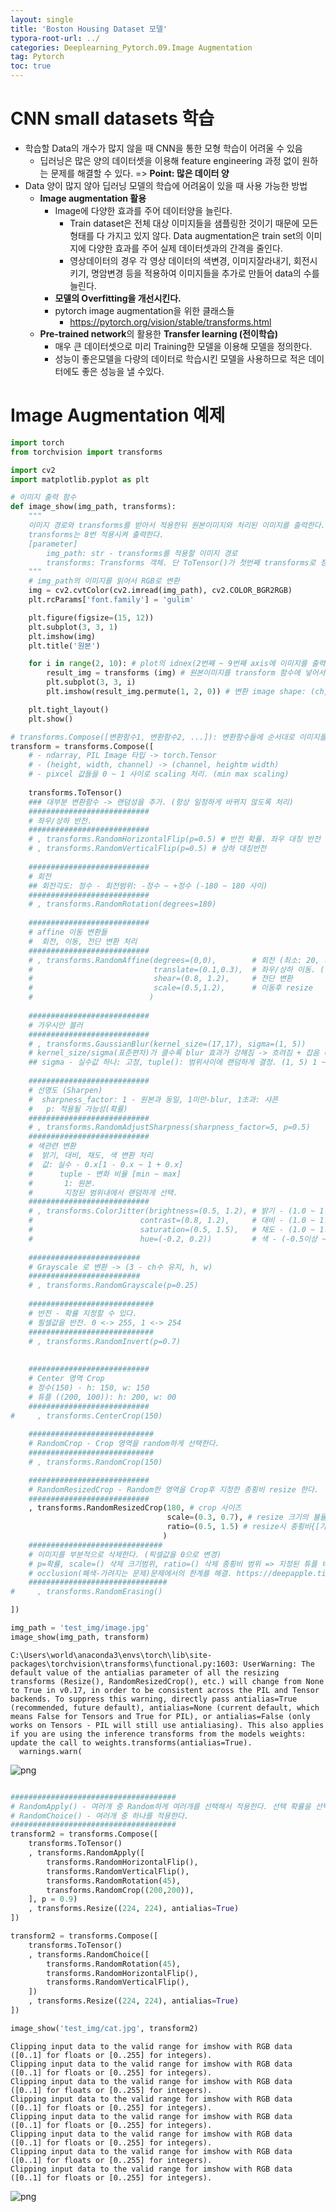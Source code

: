 ```yaml
---
layout: single
title: 'Boston Housing Dataset 모델'
typora-root-url: ../
categories: Deeplearning_Pytorch.09.Image Augmentation
tag: Pytorch
toc: true
---
```


# CNN   small datasets 학습


- 학습할 Data의 개수가 많지 않을 때 CNN을 통한 모형 학습이 어려울 수 있음
  - 딥러닝은 많은 양의 데이터셋을 이용해 feature engineering 과정 없이 원하는 문제를 해결할 수 있다. => **Point: 많은 데이터 양**
- Data 양이 많지 않아 딥러닝 모델의 학습에 어려움이 있을 때 사용 가능한 방법
    - **Image augmentation 활용**
        - Image에 다양한 효과를 주어 데이터양을 늘린다.
            - Train dataset은 전체 대상 이미지들을 샘플링한 것이기 때문에 모든 형태를 다 가지고 있지 않다. Data augmentation은 train set의 이미지에 다양한 효과를 주어 실제 데이터셋과의 간격을 줄인다.
            - 영상데이터의 경우 각 영상 데이터의 색변경, 이미지잘라내기, 회전시키기, 명암변경 등을 적용하여 이미지들을 추가로 만들어 data의 수를 늘린다.
        - **모델의 Overfitting을 개선시킨다.**
        - pytorch image augmentation을 위한 클래스들
            - https://pytorch.org/vision/stable/transforms.html
    - **Pre-trained network**의 활용한 **Transfer learning (전이학습)**
        - 매우 큰 데이터셋으로 미리 Training한 모델을 이용해 모델을 정의한다.
        - 성능이 좋은모델을 다량의 데이터로 학습시킨 모델을 사용하므로 적은 데이터에도 좋은 성능을 낼 수있다.

# Image Augmentation 예제


```python
import torch
from torchvision import transforms

import cv2
import matplotlib.pyplot as plt
```


```python
# 이미지 출력 함수
def image_show(img_path, transforms):
    """
    이미지 경로와 transforms를 받아서 적용한뒤 원본이미지와 처리된 이미지를 출력한다.
    transforms는 8번 적용시켜 출력한다.
    [parameter]
        img_path: str - transforms를 적용할 이미지 경로
        transforms: Transforms 객체. 단 ToTensor()가 첫번째 transforms로 정의되 있어야 한다.
    """
    # img_path의 이미지를 읽어서 RGB로 변환
    img = cv2.cvtColor(cv2.imread(img_path), cv2.COLOR_BGR2RGB)
    plt.rcParams['font.family'] = 'gulim'

    plt.figure(figsize=(15, 12))
    plt.subplot(3, 3, 1)
    plt.imshow(img)
    plt.title('원본')

    for i in range(2, 10): # plot의 idnex(2번째 ~ 9번째 axis에 이미지를 출력)
        result_img = transforms (img) # 원본이미지를 transform 함수에 넣어서 변경된 결과를 받는다.
        plt.subplot(3, 3, i)    
        plt.imshow(result_img.permute(1, 2, 0)) # 변환 image shape: (ch, h, w) -> matplotlib shape: (h, w, ch)

    plt.tight_layout()
    plt.show()
```


```python
# transforms.Compose([변환함수1, 변환함수2, ...]): 변환함수들에 순서대로 이미지를 넣어서 변환. => 변환 파이프라인을 구성
transform = transforms.Compose([
    # - ndarray, PIL Image 타입 -> torch.Tensor
    # - (height, width, channel) -> (channel, heightm width)
    # - pixcel 값들을 0 ~ 1 사이로 scaling 처리. (min max scaling)
    
    transforms.ToTensor()
    ### 대부분 변환함수 -> 랜덤성을 추가. (항상 일정하게 바뀌지 않도록 처리)
    ###########################
    # 좌우/상하 반전. 
    ###########################
    # , transforms.RandomHorizontalFlip(p=0.5) # 반전 확률. 좌우 대칭 반전
    # , transforms.RandomVerticalFlip(p=0.5) # 상하 대칭반전
    
    ###########################
    # 회전
    ## 회전각도: 정수 - 회전범위: -정수 ~ +정수 (-180 ~ 180 사이)
    ###########################
    # , transforms.RandomRotation(degrees=180) 
    
    ###########################
    # affine 이동 변환들
    #  회전, 이동, 전단 변환 처리
    ###########################
    # , transforms.RandomAffine(degrees=(0,0),        # 회전 (최소: 20, 최대: 20) - 필수
    #                           translate=(0.1,0.3),  # 좌우/상하 이동. (실수: 비율)
    #                           shear=(0.8, 1.2),     # 전단 변환 
    #                           scale=(0.5,1.2),      # 이동후 resize
    #                          )
    
    ###########################
    # 가우시안 블러
    ###########################
    # , transforms.GaussianBlur(kernel_size=(17,17), sigma=(1, 5))
    # kernel_size/sigma(표준편차)가 클수록 blur 효과가 강해짐 -> 흐려짐 + 잡음 더 많이 제거
    ## sigma - 실수값 하나: 고정, tuple(): 범위사이에 랜덤하게 결정. (1, 5) 1 ~ 5
    
    ########################### 
    # 선명도 (Sharpen)
    #  sharpness_factor: 1 - 원본과 동일, 1미만-blur, 1초과: 샤픈
    #   p: 적용될 가능성(확률)
    ###########################
    # , transforms.RandomAdjustSharpness(sharpness_factor=5, p=0.5) 
    ###########################
    # 색관련 변환
    #  밝기, 대비, 채도, 색 변환 처리
    #  값: 실수 - 0.x[1 - 0.x ~ 1 + 0.x]
    #      tuple - 변화 비율 [min ~ max]
    #       1: 원본.
    #       지정된 범위내에서 랜덤하게 선택.
    ###########################
    # , transforms.ColorJitter(brightness=(0.5, 1.2), # 밝기 - (1.0 ~ 1.0): 밝기 안함
    #                        contrast=(0.8, 1.2),     # 대비 - (1.0 ~ 1.0): 대비 안함
    #                        saturation=(0.5, 1.5),   # 채도 - (1.0 ~ 1.0): 채도
    #                        hue=(-0.2, 0.2))         # 색 - (-0.5이상 ~ 0.5이하)
    
    #########################
    # Grayscale 로 변환 -> (3 - ch수 유지, h, w)
    #########################
    # , transforms.RandomGrayscale(p=0.25)
    
    ############################
    # 반전 - 확률 지정할 수 있다.
    # 필셀값을 반전. 0 <-> 255, 1 <-> 254
    ############################
    # , transforms.RandomInvert(p=0.7)
    
    
    ###########################
    # Center 영역 Crop
    # 정수(150) - h: 150, w: 150
    # 튜플 ((200, 100)): h: 200, w: 00
    ###########################
#     , transforms.CenterCrop(150)
    
    ############################
    # RandomCrop - Crop 영역을 random하게 선택한다.
    ############################
    # , transforms.RandomCrop(150)

    ###########################
    # RandomResizedCrop - Random한 영역을 Crop후 지정한 종횡비 resize 한다.
    ###########################
    , transforms.RandomResizedCrop(180, # crop 사이즈
                                   scale=(0.3, 0.7), # resize 크기의 뷸율
                                   ratio=(0.5, 1.5) # resize시 종횡비{[가로, 세로비율])
                                  )
    ##############################
    # 이미지를 부분적으로 삭제한다. (픽셀값을 0으로 변경)
    # p=확률, scale=() 삭제 크기범위, ratio=() 삭제 종횡비 범위 => 지정된 튜플 비율에서 random 하게 선택되 변경됨
    # occlusion(폐색-가려지는 문제)문제에서의 한계를 해결. https://deepapple.tistory.com/8
    ###############################
#     , transforms.RandomErasing()

])

img_path = 'test_img/image.jpg'
image_show(img_path, transform)


```

    C:\Users\world\anaconda3\envs\torch\lib\site-packages\torchvision\transforms\functional.py:1603: UserWarning: The default value of the antialias parameter of all the resizing transforms (Resize(), RandomResizedCrop(), etc.) will change from None to True in v0.17, in order to be consistent across the PIL and Tensor backends. To suppress this warning, directly pass antialias=True (recommended, future default), antialias=None (current default, which means False for Tensors and True for PIL), or antialias=False (only works on Tensors - PIL will still use antialiasing). This also applies if you are using the inference transforms from the models weights: update the call to weights.transforms(antialias=True).
      warnings.warn(
    


    
![png](output_5_1.png)
    



```python

#####################################
# RandomApply() - 여러개 중 Random하게 여러개를 선택해서 적용한다. 선택 확률을 선택할 수 있다.
# RandomChoice() - 여러개 중 하나를 적용한다.
#####################################
transform2 = transforms.Compose([
    transforms.ToTensor()
    , transforms.RandomApply([
        transforms.RandomHorizontalFlip(),
        transforms.RandomVerticalFlip(),
        transforms.RandomRotation(45), 
        transforms.RandomCrop((200,200)),
    ], p = 0.9)
    , transforms.Resize((224, 224), antialias=True)
])

transform2 = transforms.Compose([
    transforms.ToTensor()
    , transforms.RandomChoice([
        transforms.RandomRotation(45), 
        transforms.RandomHorizontalFlip(),
        transforms.RandomVerticalFlip(),
    ])
    , transforms.Resize((224, 224), antialias=True)
])

image_show('test_img/cat.jpg', transform2)
```

    Clipping input data to the valid range for imshow with RGB data ([0..1] for floats or [0..255] for integers).
    Clipping input data to the valid range for imshow with RGB data ([0..1] for floats or [0..255] for integers).
    Clipping input data to the valid range for imshow with RGB data ([0..1] for floats or [0..255] for integers).
    Clipping input data to the valid range for imshow with RGB data ([0..1] for floats or [0..255] for integers).
    Clipping input data to the valid range for imshow with RGB data ([0..1] for floats or [0..255] for integers).
    Clipping input data to the valid range for imshow with RGB data ([0..1] for floats or [0..255] for integers).
    Clipping input data to the valid range for imshow with RGB data ([0..1] for floats or [0..255] for integers).
    Clipping input data to the valid range for imshow with RGB data ([0..1] for floats or [0..255] for integers).
    


    
![png](output_6_1.png)
    

